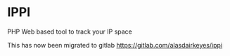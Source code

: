 # IPPI

PHP Web based tool to track your IP space

This has now been migrated to gitlab https://gitlab.com/alasdairkeyes/ippi
